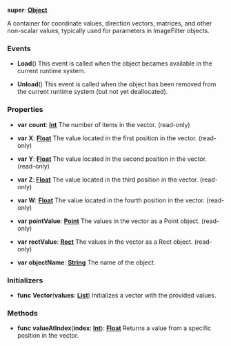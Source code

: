 **super**: **[Object](../gravity/object.md)**

A container for coordinate values, direction vectors, matrices, and other non-scalar values, typically used for parameters in ImageFilter objects.

### Events

* **Load**()
This event is called when the object becames available in the current runtime system.

* **Unload**()
This event is called when the object has been removed from the current runtime system (but not yet deallocated).



### Properties

* **var** **count**: **[Int](../gravity/int.md)**
The number of items in the vector. \(read-only\)

* **var** **X**: **[Float](../gravity/float.md)**
The value located in the first position in the vector. \(read-only\)

* **var** **Y**: **[Float](../gravity/float.md)**
The value located in the second position in the vector. \(read-only\)

* **var** **Z**: **[Float](../gravity/float.md)**
The value located in the third position in the vector. \(read-only\)

* **var** **W**: **[Float](../gravity/float.md)**
The value located in the fourth position in the vector. \(read-only\)

* **var** **pointValue**: **[Point](Point.md)**
The values in the vector as a Point object. \(read-only\)

* **var** **rectValue**: **[Rect](Rect.md)**
The values in the vector as a Rect object. \(read-only\)

* **var** **objectName**: **[String](../gravity/string.md)**
The name of the object.



### Initializers

* **func** **Vector**(**values**: **[List](../gravity/list.md)**)
Initializes a vector with the provided values.



### Methods

* **func** **valueAtIndex**(**index**: **[Int](../gravity/int.md)**): <strong>[Float](../gravity/float.md)</strong> 
Returns a value from a specific position in the vector.





